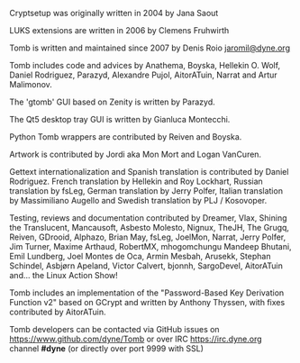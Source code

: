 Cryptsetup was originally written in 2004 by Jana Saout

LUKS extensions are written in 2006 by Clemens Fruhwirth

Tomb is written and maintained since 2007 by Denis Roio <jaromil@dyne.org>

Tomb includes code and advices by Anathema, Boyska, Hellekin O. Wolf,
Daniel Rodriguez, Parazyd, Alexandre Pujol, AitorATuin, Narrat and
Artur Malimonov.

The 'gtomb' GUI based on Zenity is written by Parazyd.

The Qt5 desktop tray GUI is written by Gianluca Montecchi.

Python Tomb wrappers are contributed by Reiven and Boyska.

Artwork is contributed by Jordi aka Mon Mort and Logan VanCuren.

Gettext internationalization and Spanish translation is contributed by
Daniel Rodriguez. French translation by Hellekin and Roy Lockhart,
Russian translation by fsLeg, German translation by Jerry Polfer,
Italian translation by Massimiliano Augello and Swedish translation by
PLJ / Kosovoper.

Testing, reviews and documentation contributed by Dreamer, Vlax,
Shining the Translucent, Mancausoft, Asbesto Molesto, Nignux, TheJH,
The Grugq, Reiven, GDrooid, Alphazo, Brian May, fsLeg, JoelMon,
Narrat, Jerry Polfer, Jim Turner, Maxime Arthaud, RobertMX,
mhogomchungu Mandeep Bhutani, Emil Lundberg, Joel Montes de Oca, Armin
Mesbah, Arusekk, Stephan Schindel, Asbjørn Apeland, Victor Calvert,
bjonnh, SargoDevel, AitorATuin and...  the Linux Action Show!

Tomb includes an implementation of the "Password-Based Key Derivation
Function v2" based on GCrypt and written by Anthony Thyssen, with
fixes contributed by AitorATuin.

Tomb developers can be contacted via GitHub issues on
https://www.github.com/dyne/Tomb or over IRC https://irc.dyne.org
channel **#dyne** (or directly over port 9999 with SSL)
